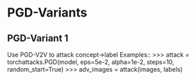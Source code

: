 # PGD-Variants

## PGD-Variant 1 

Use PGD-V2V to attack concept->label
Examples::
        >>> attack = torchattacks.PGD(model, eps=5e-2, alpha=1e-2, steps=10, random_start=True)
        >>> adv_images = attack(images, labels)
